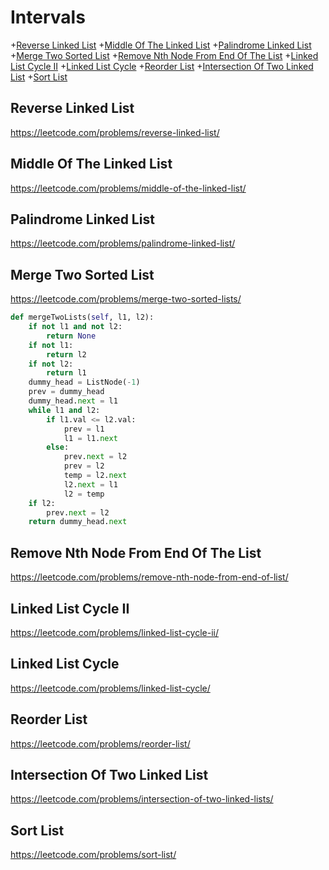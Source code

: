 # Intervals

+[Reverse Linked List](#reverse-linked-list)
+[Middle Of The Linked List](#middle-of-the-linked-list)
+[Palindrome Linked List](#palindrome-linked-list)
+[Merge Two Sorted List](#merge-two-sorted-list)
+[Remove Nth Node From End Of The List](#remove-nth-node-from-end-of-the-list)
+[Linked List Cycle II](#linked-list-cycle-ii)
+[Linked List Cycle](#linked-list-cycle)
+[Reorder List](#reorder-list)
+[Intersection Of Two Linked List](#intersection-of-two-linked-list)
+[Sort List](#sort-list)

## Reverse Linked List

https://leetcode.com/problems/reverse-linked-list/

## Middle Of The Linked List

https://leetcode.com/problems/middle-of-the-linked-list/

## Palindrome Linked List

https://leetcode.com/problems/palindrome-linked-list/

## Merge Two Sorted List

https://leetcode.com/problems/merge-two-sorted-lists/

```python
def mergeTwoLists(self, l1, l2):
    if not l1 and not l2:
        return None
    if not l1:
        return l2
    if not l2:
        return l1
    dummy_head = ListNode(-1)
    prev = dummy_head
    dummy_head.next = l1
    while l1 and l2:
        if l1.val <= l2.val:
            prev = l1
            l1 = l1.next
        else:
            prev.next = l2
            prev = l2
            temp = l2.next
            l2.next = l1
            l2 = temp
    if l2:
        prev.next = l2
    return dummy_head.next

```

## Remove Nth Node From End Of The List

https://leetcode.com/problems/remove-nth-node-from-end-of-list/

## Linked List Cycle II

https://leetcode.com/problems/linked-list-cycle-ii/

## Linked List Cycle 

https://leetcode.com/problems/linked-list-cycle/

## Reorder List

https://leetcode.com/problems/reorder-list/

## Intersection Of Two Linked List

https://leetcode.com/problems/intersection-of-two-linked-lists/

## Sort List

https://leetcode.com/problems/sort-list/
